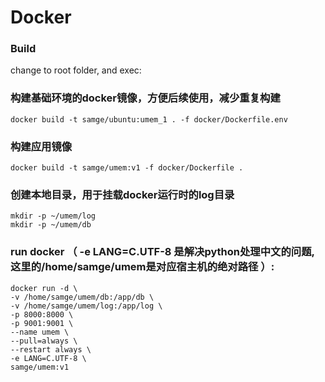 # Docker

### Build

change to root folder, and exec:

### 构建基础环境的docker镜像，方便后续使用，减少重复构建
```
docker build -t samge/ubuntu:umem_1 . -f docker/Dockerfile.env
```


### 构建应用镜像
```
docker build -t samge/umem:v1 -f docker/Dockerfile .
```


### 创建本地目录，用于挂载docker运行时的log目录
```
mkdir -p ~/umem/log
mkdir -p ~/umem/db
```


### run docker （ -e LANG=C.UTF-8 是解决python处理中文的问题, 这里的/home/samge/umem是对应宿主机的绝对路径 ）:
```
docker run -d \
-v /home/samge/umem/db:/app/db \
-v /home/samge/umem/log:/app/log \
-p 8000:8000 \
-p 9001:9001 \
--name umem \
--pull=always \
--restart always \
-e LANG=C.UTF-8 \
samge/umem:v1
```